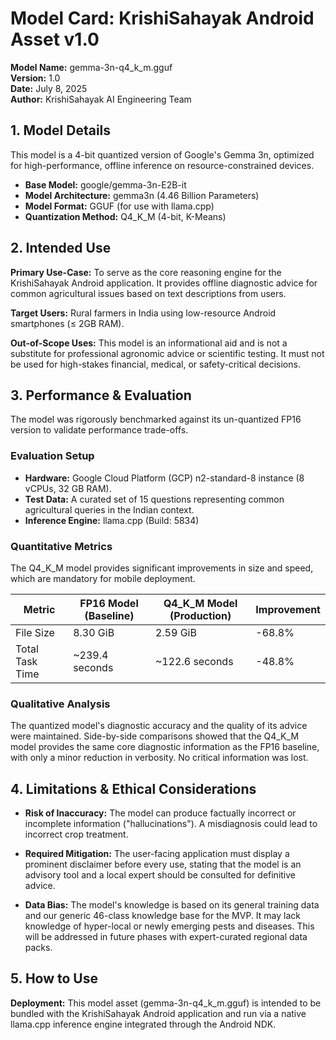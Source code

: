 # Model Card: KrishiSahayak Android Asset v1.0

**Model Name:** gemma-3n-q4_k_m.gguf  
**Version:** 1.0  
**Date:** July 8, 2025  
**Author:** KrishiSahayak AI Engineering Team

## 1. Model Details

This model is a 4-bit quantized version of Google's Gemma 3n, optimized for high-performance, offline inference on resource-constrained devices.

- **Base Model:** google/gemma-3n-E2B-it
- **Model Architecture:** gemma3n (4.46 Billion Parameters)
- **Model Format:** GGUF (for use with llama.cpp)
- **Quantization Method:** Q4_K_M (4-bit, K-Means)

## 2. Intended Use

**Primary Use-Case:** To serve as the core reasoning engine for the KrishiSahayak Android application. It provides offline diagnostic advice for common agricultural issues based on text descriptions from users.

**Target Users:** Rural farmers in India using low-resource Android smartphones (≤ 2GB RAM).

**Out-of-Scope Uses:** This model is an informational aid and is not a substitute for professional agronomic advice or scientific testing. It must not be used for high-stakes financial, medical, or safety-critical decisions.

## 3. Performance & Evaluation

The model was rigorously benchmarked against its un-quantized FP16 version to validate performance trade-offs.

### Evaluation Setup
- **Hardware:** Google Cloud Platform (GCP) n2-standard-8 instance (8 vCPUs, 32 GB RAM).
- **Test Data:** A curated set of 15 questions representing common agricultural queries in the Indian context.
- **Inference Engine:** llama.cpp (Build: 5834)

### Quantitative Metrics

The Q4_K_M model provides significant improvements in size and speed, which are mandatory for mobile deployment.

| Metric | FP16 Model (Baseline) | Q4_K_M Model (Production) | Improvement |
|--------|----------------------|--------------------------|-------------|
| File Size | 8.30 GiB | 2.59 GiB | -68.8% |
| Total Task Time | ~239.4 seconds | ~122.6 seconds | -48.8% |

### Qualitative Analysis

The quantized model's diagnostic accuracy and the quality of its advice were maintained. Side-by-side comparisons showed that the Q4_K_M model provides the same core diagnostic information as the FP16 baseline, with only a minor reduction in verbosity. No critical information was lost.

## 4. Limitations & Ethical Considerations

- **Risk of Inaccuracy:** The model can produce factually incorrect or incomplete information ("hallucinations"). A misdiagnosis could lead to incorrect crop treatment.

- **Required Mitigation:** The user-facing application must display a prominent disclaimer before every use, stating that the model is an advisory tool and a local expert should be consulted for definitive advice.

- **Data Bias:** The model's knowledge is based on its general training data and our generic 46-class knowledge base for the MVP. It may lack knowledge of hyper-local or newly emerging pests and diseases. This will be addressed in future phases with expert-curated regional data packs.

## 5. How to Use

**Deployment:** This model asset (gemma-3n-q4_k_m.gguf) is intended to be bundled with the KrishiSahayak Android application and run via a native llama.cpp inference engine integrated through the Android NDK.